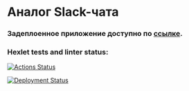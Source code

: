 # Аналог Slack-чата

### Задеплоенное приложение доступно по [ссылке](https://frontend-project-12.onrender.com).

### Hexlet tests and linter status:
[![Actions Status](https://github.com/botti4elli/frontend-project-12/workflows/hexlet-check/badge.svg)](https://github.com/botti4elli/frontend-project-12/actions)

[![Deployment Status](https://github.com/botti4elli/frontend-project-12/actions/workflows/deploy.yml/badge.svg)](https://github.com/botti4elli/frontend-project-12/actions/workflows/deploy.yml)
